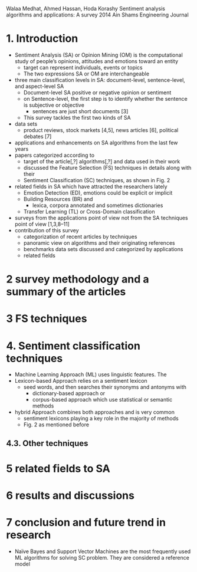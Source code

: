 Walaa Medhat, Ahmed Hassan, Hoda Korashy
Sentiment analysis algorithms and applications: A survey
2014 Ain Shams Engineering Journal

# 1. Introduction

* Sentiment Analysis (SA) or Opinion Mining (OM) is the computational study of
  people’s opinions, attitudes and emotions toward an entity
  * target can represent individuals, events or topics
  * The two expressions SA or OM are interchangeable
* three main classification levels in SA:
  document-level, sentence-level, and aspect-level SA
  * Document-level SA positive or negative opinion or sentiment
  * on Sentence-level, the first step is to identify whether the sentence
    is subjective or objective
    * sentences are just short documents [3]
  * This survey tackles the first two kinds of SA
* data sets
  * product reviews, stock markets [4,5], news articles [6], 
    political debates [7]
* applications and enhancements on SA algorithms from the last few years
* papers categorized according to
  * target of the article[,?] algorithms[,?] and data used in their work
  * discussed the Feature Selection (FS) techniques in details along with their
  * Sentiment Classification (SC) techniques, as shown in Fig. 2
* related fields in SA which have attracted the researchers lately
  * Emotion Detection (ED), emotions could be explicit or implicit
  * Building Resources (BR) and
    * lexica, corpora annotated and sometimes dictionaries
  * Transfer Learning (TL) or Cross-Domain classification
* surveys from the applications point of view
  not from the SA techniques point of view [1,3,8–11]
* contribution of this survey
  * categorization of recent articles by techniques
  * panoramic view on algorithms and their originating references
  * benchmarks data sets discussed and categorized by applications
  * related fields

# 2 survey methodology and a summary of the articles

# 3 FS techniques

# 4. Sentiment classification techniques

* Machine Learning Approach (ML) uses linguistic features.  The
* Lexicon-based Approach relies on a sentiment lexicon
  * seed words, and then searches their synonyms and antonyms with
    * dictionary-based approach or
    * corpus-based approach which use statistical or semantic methods
* hybrid Approach combines both approaches and is very common
  * sentiment lexicons playing a key role in the majority of methods
  * Fig. 2 as mentioned before

## 4.3. Other techniques

# 5 related fields to SA

# 6 results and discussions

# 7 conclusion and future trend in research

* Naı̈ve Bayes and Support Vector Machines are the most frequently used ML
  algorithms for solving SC problem. They are considered a reference model
